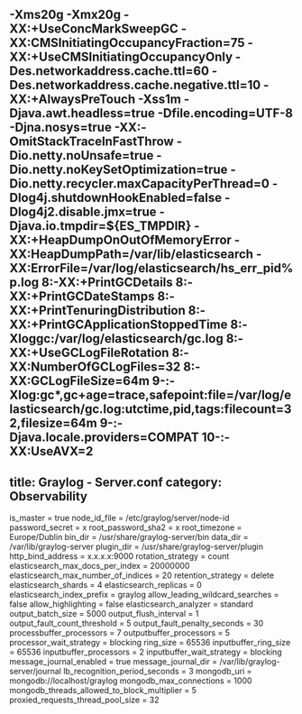 -Xms20g
-Xmx20g
-XX:+UseConcMarkSweepGC
-XX:CMSInitiatingOccupancyFraction=75
-XX:+UseCMSInitiatingOccupancyOnly
-Des.networkaddress.cache.ttl=60
-Des.networkaddress.cache.negative.ttl=10
-XX:+AlwaysPreTouch
-Xss1m
-Djava.awt.headless=true
-Dfile.encoding=UTF-8
-Djna.nosys=true
-XX:-OmitStackTraceInFastThrow
-Dio.netty.noUnsafe=true
-Dio.netty.noKeySetOptimization=true
-Dio.netty.recycler.maxCapacityPerThread=0
-Dlog4j.shutdownHookEnabled=false
-Dlog4j2.disable.jmx=true
-Djava.io.tmpdir=${ES_TMPDIR}
-XX:+HeapDumpOnOutOfMemoryError
-XX:HeapDumpPath=/var/lib/elasticsearch
-XX:ErrorFile=/var/log/elasticsearch/hs_err_pid%p.log
8:-XX:+PrintGCDetails
8:-XX:+PrintGCDateStamps
8:-XX:+PrintTenuringDistribution
8:-XX:+PrintGCApplicationStoppedTime
8:-Xloggc:/var/log/elasticsearch/gc.log
8:-XX:+UseGCLogFileRotation
8:-XX:NumberOfGCLogFiles=32
8:-XX:GCLogFileSize=64m
9-:-Xlog:gc*,gc+age=trace,safepoint:file=/var/log/elasticsearch/gc.log:utctime,pid,tags:filecount=32,filesize=64m
9-:-Djava.locale.providers=COMPAT
10-:-XX:UseAVX=2
---
title: Graylog - Server.conf
category: Observability
---

is_master = true
node_id_file = /etc/graylog/server/node-id
password_secret = x
root_password_sha2 = x
root_timezone = Europe/Dublin
bin_dir = /usr/share/graylog-server/bin
data_dir = /var/lib/graylog-server
plugin_dir = /usr/share/graylog-server/plugin
http_bind_address = x.x.x.x:9000
rotation_strategy = count
elasticsearch_max_docs_per_index = 20000000
elasticsearch_max_number_of_indices = 20
retention_strategy = delete
elasticsearch_shards = 4
elasticsearch_replicas = 0
elasticsearch_index_prefix = graylog
allow_leading_wildcard_searches = false
allow_highlighting = false
elasticsearch_analyzer = standard
output_batch_size = 5000
output_flush_interval = 1
output_fault_count_threshold = 5
output_fault_penalty_seconds = 30
processbuffer_processors = 7
outputbuffer_processors = 5
processor_wait_strategy = blocking
ring_size = 65536
inputbuffer_ring_size = 65536
inputbuffer_processors = 2
inputbuffer_wait_strategy = blocking
message_journal_enabled = true
message_journal_dir = /var/lib/graylog-server/journal
lb_recognition_period_seconds = 3
mongodb_uri = mongodb://localhost/graylog
mongodb_max_connections = 1000
mongodb_threads_allowed_to_block_multiplier = 5
proxied_requests_thread_pool_size = 32
